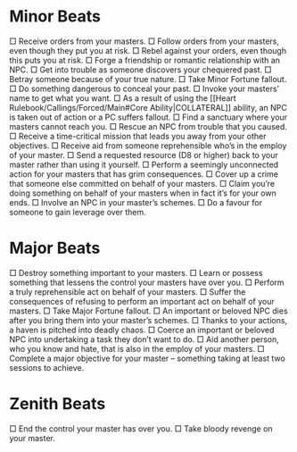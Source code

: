 # Minor Beats 
□ Receive orders from your masters.
□ Follow orders from your masters, even though they put you at risk.
□ Rebel against your orders, even though this puts you at risk.
□ Forge a friendship or romantic relationship with an NPC.
□ Get into trouble as someone discovers your chequered past.
□ Betray someone because of your true nature.
□ Take Minor Fortune fallout.
□ Do something dangerous to conceal your past.
□ Invoke your masters’ name to get what you want.
□ As a result of using the [[Heart Rulebook/Callings/Forced/Main#Core Ability|COLLATERAL]] ability, an NPC is taken out of action or a PC suffers fallout.
□ Find a sanctuary where your masters cannot reach you.
□ Rescue an NPC from trouble that you caused.
□ Receive a time-critical mission that leads you away from your other objectives.
□ Receive aid from someone reprehensible who’s in the employ of your master.
□ Send a requested resource (D8 or higher) back to your master rather than using it yourself.
□ Perform a seemingly unconnected action for your masters that has grim consequences.
□ Cover up a crime that someone else committed on behalf of your masters.
□ Claim you’re doing something on behalf of your masters when in fact it’s for your own ends.
□ Involve an NPC in your master’s schemes.
□ Do a favour for someone to gain leverage over them.

# Major Beats 
□ Destroy something important to your masters.
□ Learn or possess something that lessens the control your masters have over you.
□ Perform a truly reprehensible act on behalf of your masters.
□ Suffer the consequences of refusing to perform an important act on behalf of your masters.
□ Take Major Fortune fallout.
□ An important or beloved NPC dies after you bring them into your master’s schemes.
□ Thanks to your actions, a haven is pitched into deadly chaos.
□ Coerce an important or beloved NPC into undertaking a task they don’t want to do.
□ Aid another person, who you know and hate, that is also in the employ of your masters.
□ Complete a major objective for your master – something taking at least two sessions to achieve.

# Zenith Beats 
□ End the control your master has over you.
□ Take bloody revenge on your master.